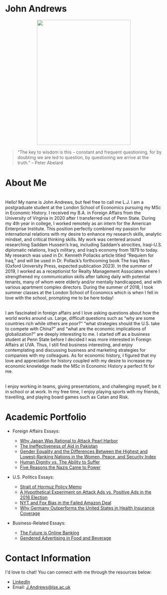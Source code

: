 # John Andrews
<p align="center">
  <img width="300" height="400" src="johnwandrews.github.io/jwa.jpeg">
</p>

> “The key to wisdom is this – constant and frequent questioning, for by doubting we are led to question, by questioning we arrive at the truth.” – Peter Abelard

# About Me

<br> Hello! My name is John Andrews, but feel free to call me L.J. I am a postgraduate student at the London School of Economics pursuing my MSc in Economic History. I received my B.A. in Foreign Affairs from the University of Virginia in 2020 after I transferred out of Penn State. 
During my 4th year in college, I worked remotely as an intern for the American Enterprise Institute. This position perfectly combined my passion for international relations with my desire to enhance my research skills, analytic mindset, and critical thinking skills. My work was centered around researching Saddam Hussein’s Iraq, including Saddam’s atrocities, Iraqi-U.S. diplomatic relations, Iraq’s military, and Iraq’s economy from 1979 to today. My research was used in Dr. Kenneth Pollacks article titled “Requiem for Iraq,” and will be used in Dr. Pollack’s forthcoming book The Iraq Wars (Oxford University Press, expected publication 2023). In the summer of 2019, I worked as a receptionist for Realty Management Associates where I strengthened my communication skills after talking daily with potential tenants, many of whom were elderly and/or mentally handicapped, and with various apartment complex directors. During the summer of 2018, I took summer classes at the London School of Economics which is when I fell in love with the school, prompting me to be here today! 

<br> I am fascinated in foreign affairs and I love asking questions about how the world works around us. Large, difficult questions such as “why are some countries rich while others are poor?” “what strategies should the U.S. take to compete with China?” and “what are the economic implications of globalization?” are deeply interesting to me. I started off as a business student at Penn State before I decided I was more interested in Foreign Affairs at UVA. Thus, I still find business interesting, and enjoy contemplating and discussing business and marketing strategies for companies with my colleagues. As for economic history, I figured that my love and appreciation for history coupled with my desire to increase my economic knowledge made the MSc in Economic History a perfect fit for me.

<br> I enjoy working in teams, giving presentations, and challenging myself, be it in school or at work. In my free time, I enjoy playing sports with my friends, travelling, and playing board games such as Catan and Risk.

# Academic Portfolio
- Foreign Affairs Essays:
    - [Why Japan Was Rational to Attack Pearl Harbor](./japan)
    - [The Ineffectiveness of Aid in Pakistan](./the)
    - [Gender Equality and the Differences Between the Highest and Lowest-Ranking Nations in the Women, Peace, and Security Index](./gender)
    - [Human Dignity vs. The Ability to Suffer](./human)
    - [Five Reasons the Nazis Came to Power](./five.pdf)

- U.S. Politics Essays:
    - [Strait of Hormuz Policy Memo](./strait)
    - [A Hypothetical Experiment on Attack Ads vs. Positive Ads in the 2016 Election](./hypo.pdf)
    - [NYT and Fox Bias in the Failed Amazon Deal](./nyt)
    - [Why Germany Outperforms the United States in Health Insurance Coverage](./why)

- Business-Related Essays:
    - [The Future is Online Banking](./future)
    - [Gendered Advertising in Food and Beverage](./gendered)
    

# Contact Information
I'd love to chat! You can connect with me through the resources below:

- [LinkedIn](https://www.linkedin.com/in/johnwesleyandrews/)
- Email: J.Andrews@lse.ac.uk
